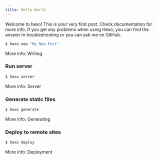 ```yaml
---
title: Hello World
---
```

Welcome to hexo! This is your very first post. Check documentation for more info. If you get any problems when using Hexo, you can find the answer in troubleshooting or you can ask me on GitHub.

``` bash
$ hexo new "My New Post"
```

More info: Writing

### Run server

``` bash
$ hexo server
```

More info: Server

### Generate static files

``` bash
$ hexo generate
```

More info: Generating

### Deploy to remote sites

``` bash
$ hexo deploy
```

More info: Deployment
